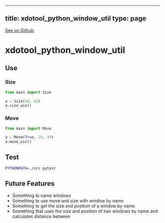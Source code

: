 
---
title: xdotool_python_window_util
type: page
---

[See on Github](https://github.com/jakeroggenbuck/xdotool_python_window_util/)

# xdotool_python_window_util

## Use

### Size
```py
from main import Size

a = Size(40, 60)
a.size_win()
```

### Move
```py
from main import Move

a = Move(True, 20, 30)
a.move_win()
```

## Test

```sh
PYTHONPATH=./src pytest
```


## Future Features
- Something to name windows<br>
- Something to use move and size with window by name<br>
- Something to get the size and position of a window by name<br>
- Something that uses the size and position of two windows by name and calculates distance between<br>

